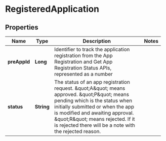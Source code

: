 

# RegisteredApplication


## Properties

| Name | Type | Description | Notes |
|------------ | ------------- | ------------- | -------------|
|**preAppId** | **Long** | Identifier to track the application registration from the App Registration and Get App Registration Status APIs, represented as a number |  |
|**status** | **String** | The status of an app registration request. \&quot;A\&quot; means approved. \&quot;P\&quot; means pending which is the status when initially submitted or when the app is modified and awaiting approval. \&quot;R\&quot; means rejected. If it is rejected there will be a note with the rejected reason. |  |



